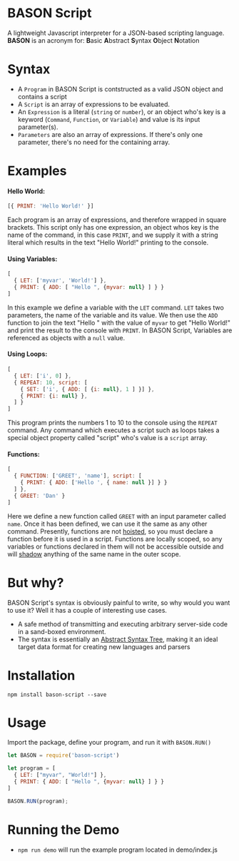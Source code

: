 # BASON Script
A lightweight Javascript interpreter for a JSON-based scripting language.  
**BASON** is an acronym for: **B**asic  **A**bstract  **S**yntax  **O**bject  **N**otation

# Syntax
* A `Program` in BASON Script is contstructed as a valid JSON object and contains a script
* A `Script` is an array of expressions to be evaluated.
* An `Expression` is a literal (`string` or `number`), or an object who's key is a keyword (`Command`, `Function`, or `Variable`) and value is its input parameter(s).
* `Parameters` are also an array of expressions. If there's only one parameter, there's no need for the containing array.

# Examples

#### Hello World:
~~~javascript
[{ PRINT: 'Hello World!' }]
~~~
Each program is an array of expressions, and therefore wrapped in square brackets. This script only has one expression, an object whos key is the name of the command, in this case `PRINT`, and we supply it with a string literal which results in the text "Hello World!" printing to the console.

#### Using Variables:
~~~javascript
[
  { LET: ['myvar', 'World!'] },
  { PRINT: { ADD: [ "Hello ", {myvar: null} ] } }
]
~~~
In this example we define a variable with the `LET` command.  `LET` takes two parameters, the name of the variable and its value.  We then use the `ADD` function to join the text "Hello " with the value of `myvar` to get "Hello World!" and print the result to the console with `PRINT`. In BASON Script, Variables are referenced as objects with a `null` value.

#### Using Loops:
~~~javascript
[
  { LET: ['i', 0] },
  { REPEAT: 10, script: [
    { SET: ['i', { ADD: [ {i: null}, 1 ] }] },
    { PRINT: {i: null} },
  ] }
]
~~~
This program prints the numbers 1 to 10 to the console using the `REPEAT` command. Any command which executes a script such as loops takes a special object property called "script" who's value is a `script` array.

#### Functions:
~~~javascript
[
  { FUNCTION: ['GREET', 'name'], script: [
    { PRINT: { ADD: ['Hello ', { name: null }] } }
  ] },
  { GREET: 'Dan' }
]
~~~
Here we define a new function called `GREET` with an input parameter called `name`.  Once it has been defined, we can use it the same as any other command.  Presently, functions are not [hoisted](https://developer.mozilla.org/en-US/docs/Glossary/Hoisting), so you must declare a function before it is used in a script.
Functions are locally scoped, so any variables or functions declared in them will not be accessible outside and will [shadow](https://en.wikipedia.org/wiki/Variable_shadowing) anything of the same name in the outer scope.

# But why?
BASON Script's syntax is obviously painful to write, so why would you want to use it?  Well it has a couple of interesting use cases.
* A safe method of transmitting and executing arbitrary server-side code in a sand-boxed environment.
* The syntax is essentially an [Abstract Syntax Tree](https://en.wikipedia.org/wiki/Abstract_syntax_tree), making it an ideal target data format for creating new languages and parsers

# Installation
~~~
npm install bason-script --save
~~~

# Usage
Import the package, define your program, and run it with `BASON.RUN()`
~~~javascript
let BASON = require('bason-script')

let program = [
  { LET: ["myvar", "World!"] },
  { PRINT: { ADD: [ "Hello ", {myvar: null} ] } }
]

BASON.RUN(program);
~~~

# Running the Demo
* `npm run demo` will run the example program located in demo/index.js
